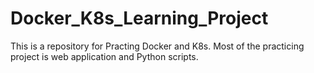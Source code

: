 # Docker_K8s_Learning_Project
This is a repository for Practing Docker and K8s.
Most of the practicing project is web application and Python scripts.
